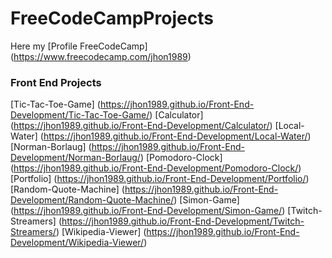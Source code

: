 # FreeCodeCampProjects
Here my [Profile FreeCodeCamp] (https://www.freecodecamp.com/jhon1989)

### Front End  Projects 
 [Tic-Tac-Toe-Game] (https://jhon1989.github.io/Front-End-Development/Tic-Tac-Toe-Game/)
 [Calculator] (https://jhon1989.github.io/Front-End-Development/Calculator/)
 [Local-Water] (https://jhon1989.github.io/Front-End-Development/Local-Water/)
 [Norman-Borlaug] (https://jhon1989.github.io/Front-End-Development/Norman-Borlaug/)
 [Pomodoro-Clock] (https://jhon1989.github.io/Front-End-Development/Pomodoro-Clock/)
 [Portfolio] (https://jhon1989.github.io/Front-End-Development/Portfolio/)
 [Random-Quote-Machine] (https://jhon1989.github.io/Front-End-Development/Random-Quote-Machine/)
 [Simon-Game] (https://jhon1989.github.io/Front-End-Development/Simon-Game/)
 [Twitch-Streamers] (https://jhon1989.github.io/Front-End-Development/Twitch-Streamers/)
 [Wikipedia-Viewer] (https://jhon1989.github.io/Front-End-Development/Wikipedia-Viewer/)



